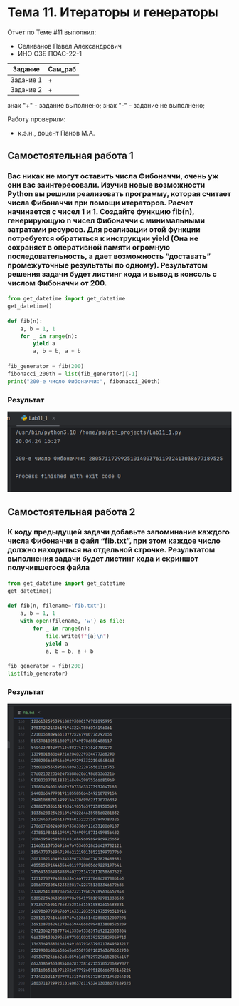 # Тема 11. Итераторы и генераторы
Отчет по Теме #11 выполнил:
- Селиванов Павел Александрович
- ИНО ОЗБ ПОАС-22-1

| Задание   | Сам_раб |
|-----------|---------|
| Задание 1 | +       |
| Задание 2 | +       |

знак "+" - задание выполнено; знак "-" - задание не выполнено;

Работу проверили:
- к.э.н., доцент Панов М.А.

## Самостоятельная работа 1
### Вас никак не могут оставить числа Фибоначчи, очень уж они вас заинтересовали. Изучив новые возможности Python вы решили реализовать программу, которая считает числа Фибоначчи при помощи итераторов. Расчет начинается с чисел 1 и 1. Создайте функцию fib(n), генерирующую n чисел Фибоначчи с минимальными затратами ресурсов. Для реализации этой функции потребуется обратиться к инструкции yield (Она не сохраняет в оперативной памяти огромную последовательность, а дает возможность “доставать” промежуточные результаты по одному). Результатом решения задачи будет листинг кода и вывод в консоль с числом Фибоначчи от 200.

```python
from get_datetime import get_datetime
get_datetime()

def fib(n):
    a, b = 1, 1
    for _ in range(n):
        yield a
        a, b = b, a + b

fib_generator = fib(200)
fibonacci_200th = list(fib_generator)[-1]
print("200-е число Фибоначчи:", fibonacci_200th)
```

### Результат
![Lab11_1](./img/Lab11_1.png)

## Самостоятельная работа 2
### К коду предыдущей задачи добавьте запоминание каждого числа Фибоначчи в файл “fib.txt”, при этом каждое число должно находиться на отдельной строчке. Результатом выполнения задачи будет листинг кода и скриншот получившегося файла

```python
from get_datetime import get_datetime
get_datetime()

def fib(n, filename='fib.txt'):
    a, b = 1, 1
    with open(filename, 'w') as file:
        for _ in range(n):
            file.write(f"{a}\n")
            yield a
            a, b = b, a + b

fib_generator = fib(200)
list(fib_generator)
```

### Результат
![Lab11_2](./img/Lab11_2.png)
